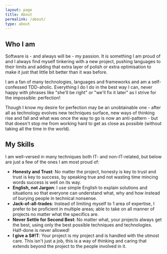 ```yaml
---
layout: page
title: About
permalink: /about/
type: about
---
```


## Who I am

Software is - and always will be - my passion. It is something I am proud of and I always find myself tinkering with a new project, pushing languages to their limits and adding that extra layer of polish or extra optimisation to make it just that little bit better than it was before.

I am a fan of many technologies, languages and frameworks and am a self-confessed TDD-aholic. Everything I do I do in the best way I can, never happy with phrases like "she'll be right" or "we'll fix it later" as I strive for the impossible: perfection!

Though I know my desire for perfection may be an unobtainable one - after all as technology evolves new techniques surface, new ways of thinking rise and fall and what was once the way to go is now an anti-pattern - but that doesn't stop me from working hard to get as close as possible (without taking all the time in the world).

## My Skills

I am well-versed in many techniques both IT- and non-IT-related, but below are just a few of the ones I am most proud of:

- **Honesty and Trust**: No matter the project, honesty is key to trust and trust is key to success, by speaking true and not wasting time mincing words success is well on its way.
- **English, not Jargon**: I use simple English to explain solutions and situations so that everyone can understand what, why and how instead of burying people in technical nonsense.
- **Jack-of-all-trades**: Instead of limiting myself to 1 area of expertise, I prefer to be proficient in multiple areas; able to take on all manner of projects no matter what the specifics are.
- **Never Settle for Second Best**: No matter what, your projects always get the best, using only the best possible techniques and technologies. Half-done is never allowed!
- **I give a S#!T**: Your project is my project and is handled with the utmost care. This isn't just a job, this is a way of thinking and caring that extends beyond the project to the people involved in it.
